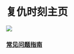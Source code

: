 # 复仇时刻主页
![](https://imgsa.baidu.com/forum/w%3D580/sign=00b5cd2a86d4b31cf03c94b3b7d7276f/4273602a2834349b4963b8ecc4ea15ce37d3bed5.jpg)

### [常见问题指南](./常见问题指南)